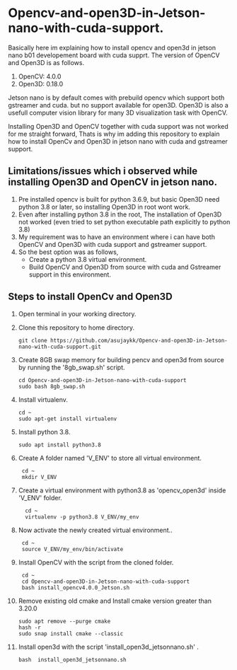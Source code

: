 # Opencv-and-open3D-in-Jetson-nano-with-cuda-support.
Basically here im explaining how to install opencv and open3d in jetson nano b01 developement board with cuda supprt.
The version of OpenCV and Open3D is as follows. 
   1. OpenCV: 4.0.0
   2. Open3D: 0.18.0

Jetson nano is by default comes with prebuild opencv which support both gstreamer and cuda. but no support available for open3D.
Open3D is also a usefull computer vision library for many 3D visualization task with OpenCV.

Installing Open3D and OpenCV together with cuda support was not worked for me straight forward, Thats is why im adding this repository to explain how to install OpenCv and Open3D in jetson nano with cuda and gstreamer support.

## Limitations/issues which i observed while installing Open3D and OpenCV in jetson nano.
1. Pre installed opencv is built for python 3.6.9, but basic Open3D need python 3.8 or later, so installing Open3D in root wont work.
2. Even after installing python 3.8 in the root, The installation of Open3D not worked (even tried to set python executable path explicitly to python 3.8)
3. My requirement was to have an environment where i can have both OpenCV and Open3D with cuda support and gstreamer support.
4. So the best option was as follows,
   * Create a python 3.8 virtual environment.
   * Build OpenCV and Open3D from source with cuda and Gstreamer support in this environment.
  
## Steps to install OpenCv and Open3D
1. Open terminal in your working directory.
2. Clone this repository to home directory.

       git clone https://github.com/asujaykk/Opencv-and-open3D-in-Jetson-nano-with-cuda-support.git

3. Create 8GB swap memory for building pencv and open3d from source by running the '8gb_swap.sh' script.

       cd Opencv-and-open3D-in-Jetson-nano-with-cuda-support
       sudo bash 8gb_swap.sh
4. Install virtualenv.

       cd ~
       sudo apt-get install virtualenv
5. Install python 3.8.

       sudo apt install python3.8
6. Create A folder named 'V_ENV' to store all virtual environment.

        cd ~
        mkdir V_ENV
7. Create a virtual environment with python3.8 as 'opencv_open3d' inside 'V_ENV' folder.

         cd ~
         virtualenv -p python3.8 V_ENV/my_env
8. Now activate the newly created virtual environment..
   
        cd ~
        source V_ENV/my_env/bin/activate
9. Install OpenCV with the script from the cloned folder.

        cd ~
        cd Opencv-and-open3D-in-Jetson-nano-with-cuda-support
        bash install_opencv4.0.0_Jetson.sh
        
10. Remove existing old cmake and Install cmake version greater than 3.20.0

        sudo apt remove --purge cmake
        hash -r
        sudo snap install cmake --classic
15. Install open3d with the script 'install_open3d_jetsonnano.sh' .
    
        bash  install_open3d_jetsonnano.sh

        
     
 
